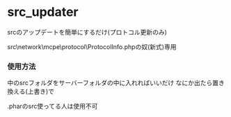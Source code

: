 # src_updater
srcのアップデートを簡単にするだけ(プロトコル更新のみ)

src\network\mcpe\protocol\ProtocolInfo.phpの奴(新式)専用

### 使用方法
中のsrcフォルダをサーバーフォルダの中に入れればいいだけ
なにか出たら置き換える(上書き)で

.pharのsrc使ってる人は使用不可
